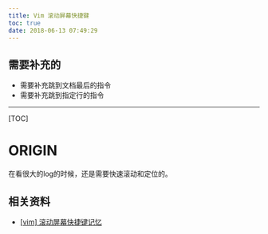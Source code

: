 ```yaml
---
title: Vim 滚动屏幕快捷键
toc: true
date: 2018-06-13 07:49:29
---
```

## 需要补充的

* 需要补充跳到文档最后的指令
* 需要补充跳到指定行的指令

---

[TOC]

# ORIGIN

在看很大的log的时候，还是需要快速滚动和定位的。









## 相关资料

* [[vim] 滚动屏幕快捷键记忆](https://blog.csdn.net/weixin_36210698/article/details/72874465)